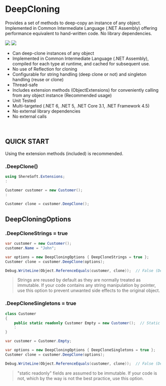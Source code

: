 # DeepCloning
Provides a set of methods to deep-copy an instance of any object. Implemented in Common Intermediate Language (.NET Assembly) offering performance equivalent to hand-written code. No library dependencies.

[![](https://img.shields.io/nuget/v/ShereSoft.DeepCloning.svg)](https://www.nuget.org/packages/ShereSoft.DeepCloning/)
[![](https://img.shields.io/nuget/dt/ShereSoft.DeepCloning)](https://www.nuget.org/packages/ShereSoft.DeepCloning/)

* Can deep-clone instances of any object
* Implemented in Common Intermediate Language (.NET Assembly), compiled for each type at runtime, and cached for subsequent use. 
* No use of Reflection for cloning
* Configurable for string handling (deep clone or not) and singleton handling (reuse or clone)
* Thread-safe
* Includes extension methods (ObjectExtensions) for conveniently calling from any object instance (Recommended usage)
* Unit Tested
* Multi-targeted (.NET 6, .NET 5, .NET Core 3.1, .NET Framework 4.5)
* No external library dependencies
* No external calls
<br />

## QUICK START
Using the extension methods (included) is recommended.

### .DeepClone()
``` csharp
using ShereSoft.Extensions;
:

Customer customer = new Customer();
:

Customer clone = customer.DeepClone();
```

## DeepCloningOptions 

### .DeepCloneStrings = true
``` csharp
var customer = new Customer();
customer.Name = "John";

var options = new DeepCloningOptions { DeepCloneStrings = true };
Customer clone = customer.DeepClone(options);

Debug.WriteLine(Object.ReferenceEquals(customer, clone));  // False (Default is reuse, NOT deep copy)
```
> Strings are reused by default as they are normally treated as immutable. If your code contains any string manipulation by pointer, use this option to prevent unwanted side effects to the original object.

### .DeepCloneSingletons = true
``` csharp
class Customer
{
    public static readonly Customer Empty = new Customer();  // Static readonly fields as singletons
    :
}

var customer = Customer.Empty;

var options = new DeepCloningOptions { DeepCloneSingletons = true };
Customer clone = customer.DeepClone(options);

Debug.WriteLine(Object.ReferenceEquals(customer, clone));  // False (Default is reuse, NOT deep copy)
```
> "static readonly" fields are assumed to be immutable. If your code is not, which by the way is not the best practice, use this option.